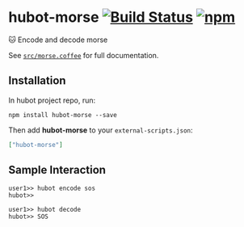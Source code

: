 # hubot-morse [![Build Status](https://img.shields.io/travis/catops/hubot-morse.svg?maxAge=2592000&style=flat-square)](https://travis-ci.org/catops/hubot-morse) [![npm](https://img.shields.io/npm/v/hubot-morse.svg?maxAge=2592000&style=flat-square)](https://www.npmjs.com/package/hubot-morse)

:cat: Encode and decode morse

See [`src/morse.coffee`](src/morse.coffee) for full documentation.

## Installation

In hubot project repo, run:

`npm install hubot-morse --save`

Then add **hubot-morse** to your `external-scripts.json`:

```json
["hubot-morse"]
```

## Sample Interaction

```
user1>> hubot encode sos
hubot>> 
```

```
user1>> hubot decode
hubot>> SOS
```
